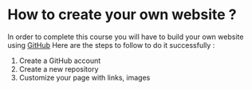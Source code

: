 # How to create your own website ?

In order to complete this course you will have to build your own website using [GitHub](https://github.com/)
Here are the steps to follow to do it successfully :

1. Create a GitHub account
2. Create a new repository
3. Customize your page with links, images 
